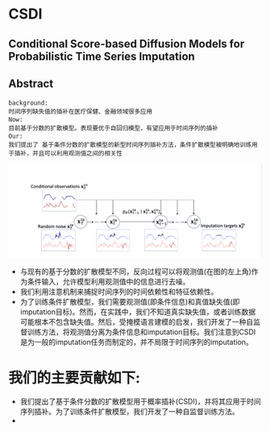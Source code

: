 # CSDI
## Conditional Score-based Diffusion Models for Probabilistic Time Series Imputation
## Abstract
```
background:
时间序列缺失值的插补在医疗保健、金融领域很多应用
Now:
目前基于分数的扩散模型。表现要优于自回归模型，有望应用于时间序列的插补
Our:
我们提出了 基于条件分数的扩散模型的新型时间序列插补方法，条件扩散模型被明确地训练用于插补，并且可以利用观测值之间的相关性
```
![alt text](image.png)

+ 与现有的基于分数的扩散模型不同，反向过程可以将观测值(在图的左上角)作为条件输入，允许模型利用观测值中的信息进行去噪。
+ 我们利用注意机制来捕捉时间序列的时间依赖性和特征依赖性。
+ 为了训练条件扩散模型，我们需要观测值(即条件信息)和真值缺失值(即imputation目标)。然而，在实践中，我们不知道真实缺失值，或者训练数据可能根本不包含缺失值。然后，受掩模语言建模的启发，我们开发了一种自监督训练方法，将观测值分离为条件信息和imputation目标。我们注意到CSDI是为一般的imputation任务而制定的，并不局限于时间序列的imputation。
# 我们的主要贡献如下:
+ 我们提出了基于条件分数的扩散模型用于概率插补(CSDI)，并将其应用于时间序列插补。为了训练条件扩散模型，我们开发了一种自监督训练方法。
+ 
